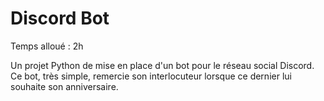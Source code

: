 # Discord Bot

Temps alloué : 2h 

Un projet Python de mise en place d'un bot pour le réseau social Discord. Ce bot, très simple, remercie son interlocuteur lorsque ce dernier lui souhaite son anniversaire.
